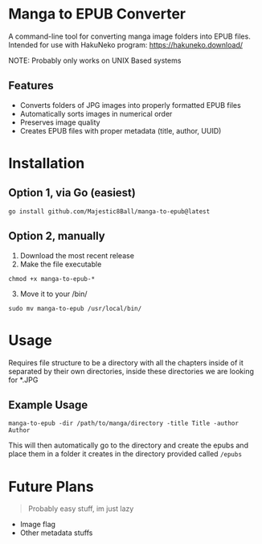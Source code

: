 # Manga to EPUB Converter

A command-line tool for converting manga image folders into EPUB files.
Intended for use with HakuNeko program: https://hakuneko.download/

NOTE: Probably only works on UNIX Based systems

## Features

- Converts folders of JPG images into properly formatted EPUB files
- Automatically sorts images in numerical order
- Preserves image quality
- Creates EPUB files with proper metadata (title, author, UUID)

# Installation

## Option 1, via Go (easiest)
```
go install github.com/Majestic8Ball/manga-to-epub@latest
```

## Option 2, manually
1. Download the most recent release
2. Make the file executable
```
chmod +x manga-to-epub-*
```
3. Move it to your /bin/
```
sudo mv manga-to-epub /usr/local/bin/
```
# Usage

Requires file structure to be a directory with all the chapters inside of it separated by their own directories, inside these directories we are looking for *.JPG

## Example Usage

```
manga-to-epub -dir /path/to/manga/directory -title Title -author Author
```
This will then automatically go to the directory and create the epubs and place them in a folder it creates in the directory provided called ``/epubs``

# Future Plans
>Probably easy stuff, im just lazy

- Image flag
- Other metadata stuffs

